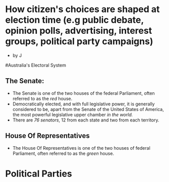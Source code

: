 # How citizen's choices are shaped at election time (e.g public debate, opinion polls, advertising, interest groups, political party campaigns)
- by J



#Australia's Electoral System

## The Senate:
- The Senate is one of the two houses of the federal Parliament, often referred to as the *red* house.
- Democratically elected, and with full legislative power, it is generally considered to be, apart from the Senate of the
United States of America, the most powerful legislative upper chamber *in the world.*
- There are *76 senators*, 12 from each state and two from each territory.

## House Of Representatives
- The House Of Representatives is one of the two houses of federal Parliament, often referred to as the *green* house.

# Political Parties
<!-- TODO -->

